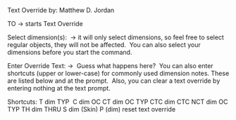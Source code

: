 Text Override
by: Matthew D. Jordan

TO -> starts Text Override

Select dimension(s):  -> it will only select dimensions, so feel free to select regular objects, they will not be affected.  You can also select your dimensions before you start the command.

Enter Override Text: ->  Guess what happens here?  You can also enter shortcuts (upper or lower-case) for commonly used dimension notes. These are listed below and at the prompt.  Also, you can clear a text override by entering nothing at the text prompt.

Shortcuts:
T		dim TYP 
C		dim OC
CT		dim OC TYP
CTC		dim CTC
NCT		dim <newline> OC TYP
TH		dim THRU
S		dim (Skin)
P		(dim)
<none>	reset text override
